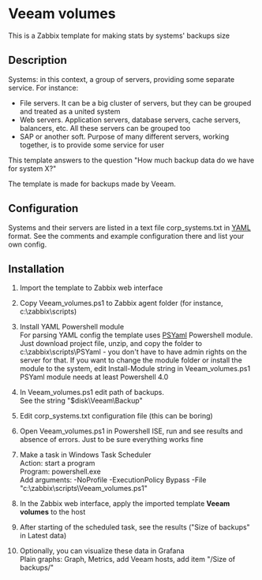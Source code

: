 # Veeam volumes

This is a Zabbix template for making stats by systems' backups size

## Description

Systems: in this context, a group of servers, providing some separate service. For instance:
  - File servers. It can be a big cluster of servers, but they can be grouped and treated as a united system
  - Web servers. Application servers, database servers, cache servers, balancers, etc. All these servers can be grouped too
  - SAP or another soft. Purpose of many different servers, working together, is to provide some service for user

This template answers to the question "How much backup data do we have for system X?"

The template is made for backups made by Veeam.

## Configuration

Systems and their servers are listed in a text file corp_systems.txt in [YAML](https://en.wikipedia.org/wiki/YAML) format. See the comments and example configuration there and list your own config.

## Installation

1. Import the template to Zabbix web interface

2. Copy Veeam_volumes.ps1 to Zabbix agent folder (for instance, c:\zabbix\scripts\) 

3. Install YAML Powershell module<br>
For parsing YAML config the template uses [PSYaml](https://github.com/Phil-Factor/PSYaml) Powershell module. Just download project file, unzip, and copy the folder to c:\zabbix\scripts\PSYaml - you don't have to have admin rights on the server for that.
If you want to change the module folder or install the module to the system, edit Install-Module string in Veeam_volumes.ps1<br>
PSYaml module needs at least Powershell 4.0

4. In Veeam_volumes.ps1 edit path of backups.<br>
See the string "$disk\Veeam\Backup"

5. Edit corp_systems.txt configuration file (this can be boring)

6. Open Veeam_volumes.ps1 in Powershell ISE, run and see results and absence of errors.
Just to be sure everything works fine

7. Make a task in Windows Task Scheduler<br>
Action: start a program<br>
Program: powershell.exe<br>
Add arguments: -NoProfile -ExecutionPolicy Bypass -File "c:\zabbix\scripts\Veeam_volumes.ps1"

8. In the Zabbix web interface, apply the imported template **Veeam volumes** to the host

9. After starting of the scheduled task, see the results ("Size of backups" in Latest data)

10. Optionally, you can visualize these data in Grafana<br>
Plain graphs: Graph, Metrics, add Veeam hosts, add item "/Size of backups/"
